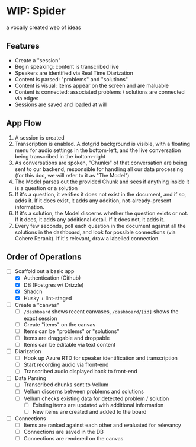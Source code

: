 # WIP: Spider

a vocally created web of ideas

## Features

- Create a "session"
- Begin speaking: content is transcribed live
- Speakers are identified via Real Time Diarization
- Content is parsed: "problems" and "solutions"
- Content is visual: items appear on the screen and are maluable
- Content is connected: associated problems / solutions are connected via edges
- Sessions are saved and loaded at will

## App Flow

1. A session is created
2. Transcription is enabled. A dotgrid background is visible, with a floating
   menu for audio settings in the bottom-left, and the live conversation being
   transcribed in the bottom-right
3. As conversations are spoken, "Chunks" of that conversation are being sent to
   our backend, responsible for handling all our data processing (for this doc,
   we will refer to it as "The Model")
4. The Model parses out the provided Chunk and sees if anything inside it is a
   question or a solution
5. If it's a question, it verifies it does not exist in the document, and if so,
   adds it. If it does exist, it adds any addition, not-already-present
   information.
6. If it's a solution, the Model discerns whether the question exists or not. If
   it does, it adds any additional detail. If it does not, it adds it.
7. Every few seconds, poll each question in the document against all the
   solutions in the dashboard, and look for possible connections (via Cohere
   Rerank). If it's relevant, draw a labelled connection.

## Order of Operations

- [ ] Scaffold out a basic app
  - [x] Authentication (Github)
  - [x] DB (Postgres w/ Drizzle)
  - [x] Shadcn
  - [x] Husky + lint-staged
- [ ] Create a "canvas"
  - [ ] `/dashboard` shows recent canvases, `/dashboard/[id]` shows the exact
        session
  - [ ] Create "items" on the canvas
  - [ ] Items can be "problems" or "solutions"
  - [ ] Items are draggable and droppable
  - [ ] Items can be editable via text content
- [ ] Diarization
  - [ ] Hook up Azure RTD for speaker identification and transcription
  - [ ] Start recording audio via front-end
  - [ ] Transcribed audio displayed back to front-end
- [ ] Data Parsing
  - [ ] Transcribed chunks sent to Vellum
  - [ ] Vellum discerns between problems and solutions
  - [ ] Vellum checks existing data for detected problem / solution
    - [ ] Existing items are updated with additional information
    - [ ] New items are created and added to the board
- [ ] Connections
  - [ ] Items are ranked against each other and evaluated for relevancy
  - [ ] Connections are saved in the DB
  - [ ] Connections are rendered on the canvas
